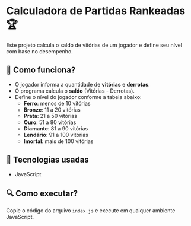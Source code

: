 # Calculadora de Partidas Rankeadas 🏆

Este projeto calcula o saldo de vitórias de um jogador e define seu nível com base no desempenho.

## 🔢 Como funciona?
- O jogador informa a quantidade de **vitórias** e **derrotas**.
- O programa calcula o **saldo** (Vitórias - Derrotas).
- Define o nível do jogador conforme a tabela abaixo:
  - **Ferro**: menos de 10 vitórias
  - **Bronze**: 11 a 20 vitórias
  - **Prata**: 21 a 50 vitórias
  - **Ouro**: 51 a 80 vitórias
  - **Diamante**: 81 a 90 vitórias
  - **Lendário**: 91 a 100 vitórias
  - **Imortal**: mais de 100 vitórias

## 🚀 Tecnologias usadas
- JavaScript

## 🔍 Como executar?
Copie o código do arquivo `index.js` e execute em qualquer ambiente JavaScript.
